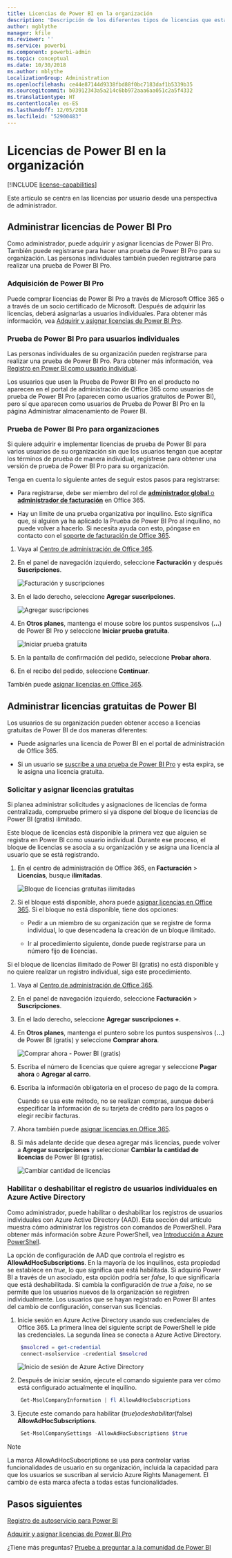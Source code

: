 ```yaml
---
title: Licencias de Power BI en la organización
description: 'Descripción de los diferentes tipos de licencias que están disponibles en Power BI: licencia gratuita, Power BI Pro y Power BI Premium.'
author: mgblythe
manager: kfile
ms.reviewer: ''
ms.service: powerbi
ms.component: powerbi-admin
ms.topic: conceptual
ms.date: 10/30/2018
ms.author: mblythe
LocalizationGroup: Administration
ms.openlocfilehash: ce44e87144d9338fbd88f0bc7183daf1b5339b35
ms.sourcegitcommit: b03912343a5a214c6bb972aaa6aa051c2a5f4332
ms.translationtype: HT
ms.contentlocale: es-ES
ms.lasthandoff: 12/05/2018
ms.locfileid: "52900483"
---
```

# <a name="power-bi-licensing-in-your-organization"></a>Licencias de Power BI en la organización

[!INCLUDE [license-capabilities](includes/license-capabilities.md)]

Este artículo se centra en las licencias por usuario desde una perspectiva de administrador.

## <a name="manage-power-bi-pro-licenses"></a>Administrar licencias de Power BI Pro

Como administrador, puede adquirir y asignar licencias de Power BI Pro. También puede registrarse para hacer una prueba de Power BI Pro para su organización. Las personas individuales también pueden registrarse para realizar una prueba de Power BI Pro.

### <a name="purchasing-power-bi-pro"></a>Adquisición de Power BI Pro

Puede comprar licencias de Power BI Pro a través de Microsoft Office 365 o a través de un socio certificado de Microsoft. Después de adquirir las licencias, deberá asignarlas a usuarios individuales. Para obtener más información, vea [Adquirir y asignar licencias de Power BI Pro](service-admin-purchasing-power-bi-pro.md).

### <a name="power-bi-pro-trial-for-individuals"></a>Prueba de Power BI Pro para usuarios individuales

Las personas individuales de su organización pueden registrarse para realizar una prueba de Power BI Pro. Para obtener más información, vea [Registro en Power BI como usuario individual](service-self-service-signup-for-power-bi.md).

Los usuarios que usen la Prueba de Power BI Pro en el producto no aparecen en el portal de administración de Office 365 como usuarios de prueba de Power BI Pro (aparecen como usuarios gratuitos de Power BI), pero sí que aparecen como usuarios de Prueba de Power BI Pro en la página Administrar almacenamiento de Power BI.

### <a name="power-bi-pro-trial-for-organizations"></a>Prueba de Power BI Pro para organizaciones

Si quiere adquirir e implementar licencias de prueba de Power BI para varios usuarios de su organización sin que los usuarios tengan que aceptar los términos de prueba de manera individual, regístrese para obtener una versión de prueba de Power BI Pro para su organización.

Tenga en cuenta lo siguiente antes de seguir estos pasos para registrarse:

* Para registrarse, debe ser miembro del rol de [**administrador global** o **administrador de facturación**](https://support.office.com/article/about-office-365-admin-roles-da585eea-f576-4f55-a1e0-87090b6aaa9d?ui=en-US&rs=en-US&ad=US) en Office 365.

* Hay un límite de una prueba organizativa por inquilino. Esto significa que, si alguien ya ha aplicado la Prueba de Power BI Pro al inquilino, no puede volver a hacerlo. Si necesita ayuda con esto, póngase en contacto con el [soporte de facturación de Office 365](https://support.office.microsoft.com/article/contact-support-for-business-products-admin-help-32a17ca7-6fa0-4870-8a8d-e25ba4ccfd4b?CorrelationId=552bbf37-214f-4202-80cb-b94240dcd671&ui=en-US&rs=en-US&ad=US).

1. Vaya al [Centro de administración de Office 365](https://portal.office.com/adminportal/home#/homepage).

1. En el panel de navegación izquierdo, seleccione **Facturación** y después **Suscripciones**.

   ![Facturación y suscripciones](media/service-admin-licensing-organization/service-power-bi-pro-in-your-organization-05.png)

1. En el lado derecho, seleccione **Agregar suscripciones**.

   ![Agregar suscripciones](media/service-admin-licensing-organization/service-power-bi-pro-in-your-organization-06.png)

1. En **Otros planes**, mantenga el mouse sobre los puntos suspensivos (**...**) de Power BI Pro y seleccione **Iniciar prueba gratuita**.

   ![Iniciar prueba gratuita](media/service-admin-licensing-organization/service-power-bi-pro-in-your-organization-07.png) 

1. En la pantalla de confirmación del pedido, seleccione **Probar ahora**.

1. En el recibo del pedido, seleccione **Continuar**.

También puede [asignar licencias en Office 365](https://support.office.com/article/assign-licenses-to-users-in-office-365-for-business-997596b5-4173-4627-b915-36abac6786dc).

## <a name="manage-power-bi-free-licenses"></a>Administrar licencias gratuitas de Power BI

Los usuarios de su organización pueden obtener acceso a licencias gratuitas de Power BI de dos maneras diferentes:

* Puede asignarles una licencia de Power BI en el portal de administración de Office 365.

* Si un usuario se [suscribe a una prueba de Power BI Pro](service-self-service-signup-for-power-bi.md) y esta expira, se le asigna una licencia gratuita.

### <a name="requesting-and-assigning-free-licenses"></a>Solicitar y asignar licencias gratuitas

Si planea administrar solicitudes y asignaciones de licencias de forma centralizada, compruebe primero si ya dispone del bloque de licencias de Power BI (gratis) ilimitado.

Este bloque de licencias está disponible la primera vez que alguien se registra en Power BI como usuario individual. Durante ese proceso, el bloque de licencias se asocia a su organización y se asigna una licencia al usuario que se está registrando.

1. En el centro de administración de Office 365, en **Facturación** > **Licencias**, busque **ilimitadas**.

    ![Bloque de licencias gratuitas ilimitadas](media/service-admin-licensing-organization/unlimited-licenses.png)

1. Si el bloque está disponible, ahora puede [asignar licencias en Office 365](https://support.office.com/article/assign-licenses-to-users-in-office-365-for-business-997596b5-4173-4627-b915-36abac6786dc). Si el bloque no está disponible, tiene dos opciones:

    * Pedir a un miembro de su organización que se registre de forma individual, lo que desencadena la creación de un bloque ilimitado.

    * Ir al procedimiento siguiente, donde puede registrarse para un número fijo de licencias.

Si el bloque de licencias ilimitado de Power BI (gratis) no está disponible y no quiere realizar un registro individual, siga este procedimiento.

1. Vaya al [Centro de administración de Office 365](https://portal.office.com/admin/default.aspx).

1. En el panel de navegación izquierdo, seleccione **Facturación**  > **Suscripciones**.

1. En el lado derecho, seleccione **Agregar suscripciones +**.

1. En **Otros planes**, mantenga el puntero sobre los puntos suspensivos (**...**) de Power BI (gratis) y seleccione **Comprar ahora**.

    ![Comprar ahora - Power BI (gratis)](media/service-admin-licensing-organization/buy-powerbi-free.png)

1. Escriba el número de licencias que quiere agregar y seleccione **Pagar ahora** o **Agregar al carro**.

1. Escriba la información obligatoria en el proceso de pago de la compra.

    Cuando se usa este método, no se realizan compras, aunque deberá especificar la información de su tarjeta de crédito para los pagos o elegir recibir facturas.

1. Ahora también puede [asignar licencias en Office 365](https://support.office.com/article/assign-licenses-to-users-in-office-365-for-business-997596b5-4173-4627-b915-36abac6786dc).

1. Si más adelante decide que desea agregar más licencias, puede volver a **Agregar suscripciones** y seleccionar **Cambiar la cantidad de licencias** de Power BI (gratis).

    ![Cambiar cantidad de licencias](media/service-admin-licensing-organization/change-license-quantity.png)

### <a name="enable-or-disable-individual-user-sign-up-in-azure-active-directory"></a>Habilitar o deshabilitar el registro de usuarios individuales en Azure Active Directory

Como administrador, puede habilitar o deshabilitar los registros de usuarios individuales con Azure Active Directory (AAD). Esta sección del artículo muestra cómo administrar los registros con comandos de PowerShell. Para obtener más información sobre Azure PowerShell, vea [Introducción a Azure PowerShell](/powershell/azure/overview).

La opción de configuración de AAD que controla el registro es **AllowAdHocSubscriptions**. En la mayoría de los inquilinos, esta propiedad se establece en *true*, lo que significa que está habilitada. Si adquirió Power BI a través de un asociado, esta opción podría ser *false*, lo que significaría que está deshabilitada. Si cambia la configuración de *true* a *false*, no se permite que los usuarios nuevos de la organización se registren individualmente. Los usuarios que se hayan registrado en Power BI antes del cambio de configuración, conservan sus licencias.

1. Inicie sesión en Azure Active Directory usando sus credenciales de Office 365. La primera línea del siguiente script de PowerShell le pide las credenciales. La segunda línea se conecta a Azure Active Directory.

    ```powershell
     $msolcred = get-credential
     connect-msolservice -credential $msolcred
    ```

   ![Inicio de sesión de Azure Active Directory](media/service-admin-licensing-organization/aad-signin.png)

1. Después de iniciar sesión, ejecute el comando siguiente para ver cómo está configurado actualmente el inquilino.

    ```powershell
     Get-MsolCompanyInformation | fl AllowAdHocSubscriptions
    ```
1. Ejecute este comando para habilitar ($true) o deshabilitar ($false) **AllowAdHocSubscriptions**.

    ```powershell
     Set-MsolCompanySettings -AllowAdHocSubscriptions $true
    ```

> [!NOTE]
> La marca AllowAdHocSubscriptions se usa para controlar varias funcionalidades de usuario en su organización, incluida la capacidad para que los usuarios se suscriban al servicio Azure Rights Management. El cambio de esta marca afecta a todas estas funcionalidades.

## <a name="next-steps"></a>Pasos siguientes

[Registro de autoservicio para Power BI](service-self-service-signup-for-power-bi.md)  

[Adquirir y asignar licencias de Power BI Pro](service-admin-purchasing-power-bi-pro.md)

¿Tiene más preguntas? [Pruebe a preguntar a la comunidad de Power BI](http://community.powerbi.com/)